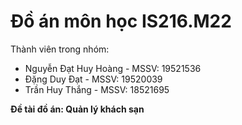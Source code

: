 # Đồ án môn học IS216.M22
<p>Thành viên trong nhóm:<br>
  <ul>
    <li>Nguyễn Đạt Huy Hoàng - MSSV: 19521536
    <li>Đặng Duy Đạt - MSSV: 19520039
    <li>Trần Huy Thắng - MSSV: 18521695
  </ul></p>
<strong>Đề tài đồ án: Quản lý khách sạn</strong>
